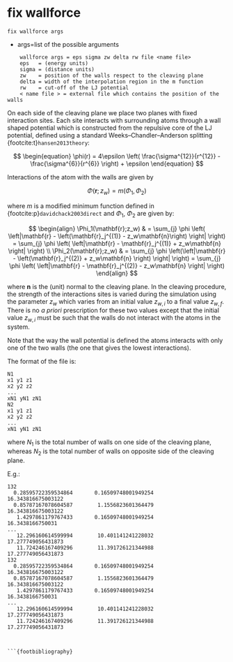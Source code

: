 # fix wallforce


```
fix wallforce args
```

- args=list of the possible arguments

```
    wallforce args = eps sigma zw delta rw file <name file> 
    eps   = (energy units)
    sigma = (distance units)
    zw    = position of the walls respect to the cleaving plane
    delta = width of the interpolation region in the m function
    rw    = cut-off of the LJ potential
    < name file > = external file which contains the position of the walls
```

On each side of the cleaving plane we place two planes with fixed interaction sites. Each site interacts with surrounding atoms through a wall shaped potential which is constructed from the repulsive core of the LJ potential, defined using a standard Weeks–Chandler–Anderson splitting {footcite:t}`hansen2013theory`:

$$
\begin{equation}
	\phi(r) = 4\epsilon \left( \frac{\sigma^{12}}{r^{12}} - \frac{\sigma^{6}}{r^{6}} \right) + \epsilon
\end{equation}
$$

Interactions of the atom with the walls are given by

$$
\Phi(\mathbf{r};z_w)=m(\Phi_1, \Phi_2)
$$

where $m$ is a modified minimum function defined in {footcite:p}`davidchack2003direct` and $\Phi_1$, $\Phi_2$ are given by:

$$
\begin{align}
	\Phi_1(\mathbf{r};z_w) & = \sum_{j} \phi \left( \left|\mathbf{r} - \left(\mathbf{r}_j^{(1)} - z_w\mathbf{n}\right) \right| \right) = \sum_{j} \phi    \left( \left|\mathbf{r} - \mathbf{r}_j^{(1)} + z_w\mathbf{n} \right| \right) \\
	\Phi_2(\mathbf{r};z_w)  & = \sum_{j} \phi \left(\left|\mathbf{r} - \left(\mathbf{r}_j^{(2)} + z_w\mathbf{n} \right) \right| \right)  =  \sum_{j} \phi \left( \left|\mathbf{r} - \mathbf{r}_j^{(2)} - z_w\mathbf{n} \right| \right) 
\end{align}
$$

where $\mathbf{n}$ is the (unit) normal to the cleaving plane. 
In the cleaving procedure, the strength of the interactions sites is varied during the simulation using the parameter $z_w$ which varies from an initial value $z_{w,i}$ to a final value $z_{w,f}$. There is no _a priori_ prescription for these two values except that the initial value  $z_{w,i}$ must be such that the walls do not interact with the atoms in the system.

Note that the way the wall potential is defined the atoms interacts with only one of the two walls (the one that gives the lowest interactions).

The format of the file is:

```
N1
x1 y1 z1 
x2 y2 z2
...
xN1 yN1 zN1
N2
x1 y1 z1 
x2 y2 z2
...
xN1 yN1 zN1
```

where $N_1$ is the total number of walls on one side of the cleaving plane, whereas  $N_2$ is the total number of walls on opposite side of the cleaving plane. 

E.g.:

```
132
  0.28595722359534864       0.16509748001949254        16.343816675003122
  0.85787167078604587        1.1556823601364479        16.343816675003122
   1.4297861179767433       0.16509748001949254        16.3438166750031
...
   12.296160614599994        10.401141241228032        17.277749056431873
   11.724246167409296        11.391726121344988        17.277749056431873
132
  0.28595722359534864       0.16509748001949254        16.343816675003122
  0.85787167078604587        1.1556823601364479        16.343816675003122
   1.4297861179767433       0.16509748001949254        16.3438166750031
...
   12.296160614599994        10.401141241228032        17.277749056431873
   11.724246167409296        11.391726121344988        17.277749056431873
```    
``` 


```{footbibliography}

```

